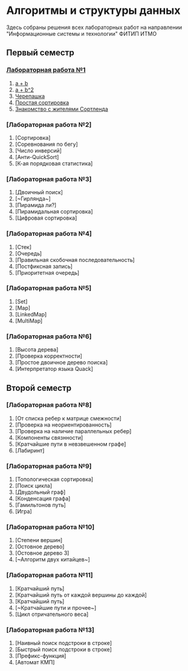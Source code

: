 # Алгоритмы и структуры данных

Здесь собраны решения всех лабораторных работ на направлении "Информационные системы и технологии" ФИТИП ИТМО 


## Первый семестр

### [Лабораторная работа №1](Tasks/problems1.pdf)

1. [a + b](Labs1/a.cpp)
2. [a + b^2](Labs1/b.cpp)
3. [Черепашка](Labs1/c.cpp)
4. [Простая сортировка](Labs1/d.cpp)
5. [Знакомство с жителями Сортленда](Labs1/e.cpp)

### [Лабораторная работа №2]

1. [Сортировка]
2. [Соревнования по бегу]
3. [Число инверсий]
4. [Анти-QuickSort]
5. [К-ая порядковая статистика]

### [Лабораторная работа №3]

1. [Двоичный поиск]
2. [~Гирлянда~]
3. [Пирамида ли?]
4. [Пирамидальная сортировка]
5. [Цифровая сортировка]

### [Лабораторная работа №4]

1. [Стек]
2. [Очередь]
3. [Правильная скобочная последовательность]
4. [Постфиксная запись]
5. [Приоритетная очередь]

### [Лабораторная работа №5]

1. [Set]
2. [Map]
3. [LinkedMap]
4. [MultiMap]

### [Лабораторная работа №6]

1. [Высота дерева]
2. [Проверка корректности]
3. [Простое двоичное дерево поиска]
4. [Интерпретатор языка Quack]

## Второй семестр

### [Лабораторная работа №8]

1. [От списка ребер к матрице смежности]
2. [Проверка на неориентированность]
3. [Проверка на наличие параллельных ребер]
4. [Компоненты связнности]
5. [Кратчайшие пути в невзвешенном графе]
6. [Лабиринт]

### [Лабораторная работа №9]

1. [Топологическая сортировка]
2. [Поиск цикла]
3. [Двудольный граф]
4. [Конденсация графа]
5. [Гамильтонов путь]
6. [Игра]

### [Лабораторная работа №10]

1. [Степени вершин]
2. [Остовное дерево]
3. [Остовное дерево 3]
4. [~Алгоритм двух китайцев~]

### [Лабораторная работа №11]

1. [Кратчайший путь]
2. [Кратчайший путь от каждой вершины до каждой]
3. [Кратчайший путь]
4. [~Кратчайшие пути и прочее~]
5. [Цикл отричательного веса]

### [Лабораторная работа №13]

1. [Наивный поиск подстроки в строке]
2. [Быстрый поиск подстроки в строке]
3. [Префикс-функция]
4. [Автомат КМП]